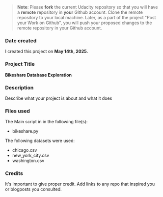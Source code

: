 >**Note**: Please **fork** the current Udacity repository so that you will have a **remote** repository in **your** Github account. Clone the remote repository to your local machine. Later, as a part of the project "Post your Work on Github", you will push your proposed changes to the remote repository in your Github account.

### Date created
I created this project on **May 14th, 2025.**

### Project Title
**Bikeshare Database Exploration**

### Description
Describe what your project is about and what it does

### Files used
The Main script in in the following file(s):

* bikeshare.py

The following datasets were used:

* chicago.csv
* new_york_city.csv
* washington.csv

### Credits
It's important to give proper credit. Add links to any repo that inspired you or blogposts you consulted.

